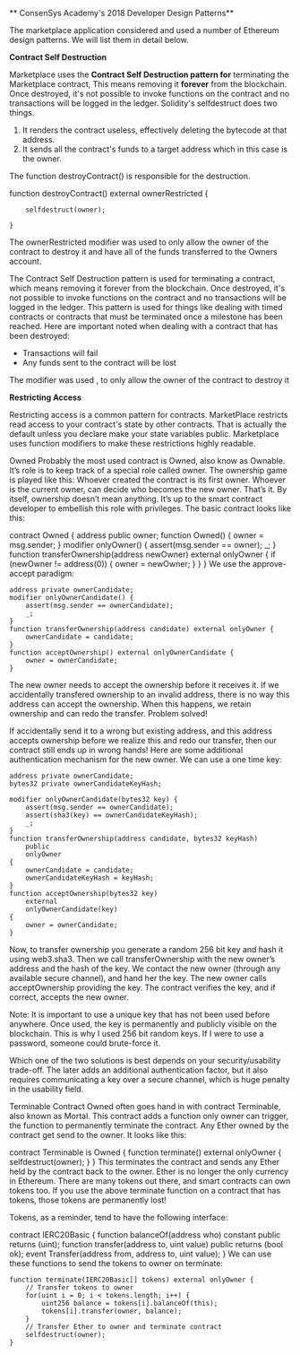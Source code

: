 ** ConsenSys Academy&#39;s 2018 Developer Design Patterns**

The marketplace application considered and used a number of Ethereum design patterns. We will list them in detail below.

**Contract Self Destruction**

Marketplace uses the **Contract Self Destruction pattern for** terminating the Marketplace contract, This means removing it  **forever**  from the blockchain. Once destroyed, it&#39;s not possible to invoke functions on the contract and no transactions will be logged in the ledger. Solidity&#39;s selfdestruct does two things.

1. It renders the contract useless, effectively deleting the bytecode at that address.
2. It sends all the contract&#39;s funds to a target address which in this case is the owner.

The function destroyContract() is responsible for the destruction.

function destroyContract() external ownerRestricted {

        selfdestruct(owner);

    }

The ownerRestricted modifier was used to only allow the owner of the contract to destroy it and have all of the funds transferred to the Owners account.

The Contract Self Destruction pattern is used for terminating a contract, which means removing it forever from the blockchain. Once destroyed, it&#39;s not possible to invoke functions on the contract and no transactions will be logged in the ledger. This pattern is used for things like dealing with timed contracts or contracts that must be terminated once a milestone has been reached. Here are important noted  when dealing with a contract that has been destroyed:

- Transactions will fail
- Any funds sent to the contract will be lost

The modifier was used , to only allow the owner of the contract to destroy it

**Restricting Access**

Restricting access is a common pattern for contracts. MarketPlace restricts read access to your contract&#39;s state by other contracts. That is actually the default unless you declare make your state variables public. Marketplace uses function modifiers to make these restrictions highly readable.

Owned
Probably the most used contract is Owned, also know as Ownable. It’s role is to keep track of a special role called owner. The ownership game is played like this: Whoever created the contract is its first owner. Whoever is the current owner, can decide who becomes the new owner. That’s it. By itself, ownership doesn’t mean anything. It’s up to the smart contract developer to embellish this role with privileges. The basic contract looks like this:

contract Owned {
    address public owner;
    function Owned() {
        owner = msg.sender;
    }
    modifier onlyOwner() {
        assert(msg.sender == owner);
        _;
    }
    function transferOwnership(address newOwner) external onlyOwner {
        if (newOwner != address(0)) {
            owner = newOwner;
        }
    }
}
We  use the approve-accept paradigm:

    address private ownerCandidate;
    modifier onlyOwnerCandidate() {
        assert(msg.sender == ownerCandidate);
        _;
    }
    function transferOwnership(address candidate) external onlyOwner {
        ownerCandidate = candidate;
    }
    function acceptOwnership() external onlyOwnerCandidate {
        owner = ownerCandidate;
    }
The new owner needs to accept the ownership before it receives it. If we accidentally transfered ownership to an invalid address, there is no way this address can accept the ownership. When this happens, we retain ownership and can redo the transfer. Problem solved!

If accidentally send it to a wrong but existing address, and this address accepts ownership before we realize this and redo our transfer, then our contract still ends up in wrong hands! Here are some additional authentication mechanism for the new owner. We can use a one time key:

    address private ownerCandidate;
    bytes32 private ownerCandidateKeyHash;

    modifier onlyOwnerCandidate(bytes32 key) {
        assert(msg.sender == ownerCandidate);
        assert(sha3(key) == ownerCandidateKeyHash);
        _;
    }
    function transferOwnership(address candidate, bytes32 keyHash)
        public
        onlyOwner
    {
        ownerCandidate = candidate;
        ownerCandidateKeyHash = keyHash;
    }
    function acceptOwnership(bytes32 key)
        external
        onlyOwnerCandidate(key)
    {
        owner = ownerCandidate;
    }
Now, to transfer ownership you generate a random 256 bit key and hash it using web3.sha3. Then we call transferOwnership with the new owner’s address and the hash of the key. We contact the new owner (through any available secure channel), and hand her the key. The new owner calls acceptOwnership providing the key. The contract verifies the key, and if correct, accepts the new owner.

Note: It is important to use a unique key that has not been used before anywhere. Once used, the key is permanently and publicly visible on the blockchain. This is why I used 256 bit random keys. If I were to use a password, someone could brute-force it.



Which one of the two solutions is best depends on your security/usability trade-off. The later adds an additional authentication factor, but it also requires communicating a key over a secure channel, which is huge penalty in the usability field.

Terminable
Contract Owned often goes hand in with contract Terminable, also known as Mortal. This contract adds a function only owner can trigger, the function to permanently terminate the contract. Any Ether owned by the contract get send to the owner. It looks like this:

contract Terminable is Owned {
    function terminate() external onlyOwner {
        selfdestruct(owner);
    }
}
This terminates the contract and sends any Ether held by the contract back to the owner.  Ether is no longer the only currency in Ethereum. There are many tokens out there, and smart contracts can own tokens too. If you use the above terminate function on a contract that has tokens, those tokens are permanently lost!

Tokens, as a reminder, tend to have the following interface:

contract IERC20Basic {
    function balanceOf(address who) constant public returns (uint);
    function transfer(address to, uint value) public returns (bool ok);
    event Transfer(address from, address to, uint value);
}
We can use these functions to send the tokens to owner on terminate:

    function terminate(IERC20Basic[] tokens) external onlyOwner {
        // Transfer tokens to owner
        for(uint i = 0; i < tokens.length; i++) {
            uint256 balance = tokens[i].balanceOf(this);
            tokens[i].transfer(owner, balance);
        }
        // Transfer Ether to owner and terminate contract
        selfdestruct(owner);
    }
